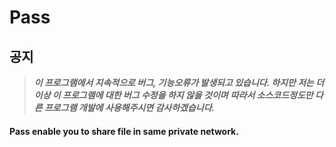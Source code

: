 # Pass
## 공지
> ***이 프로그램에서 지속적으로 버그, 기능오류가 발생되고 있습니다. 하지만 저는 더이상 이 프로그램에 대한 버그 수정을 하지 않을 것이며***
> ***따라서 소스코드정도만 다른 프로그램 개발에 사용해주시면 감사하겠습니다.***

#### Pass enable you to share file in same private network.
